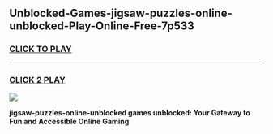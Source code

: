 
## Unblocked-Games-jigsaw-puzzles-online-unblocked-Play-Online-Free-7p533
<h3>
<a href="https://premium76.site?title=jigsaw-puzzles-online-unblocked&ref=26A">CLICK TO PLAY</a></h3>
<hr>

<h3>
<a href="https://premium76.site?title=jigsaw-puzzles-online-unblocked&ref=26A">CLICK 2 PLAY</a>
  
</h3>

<a href="https://premium76.site?title=jigsaw-puzzles-online-unblocked&ref=26A"><img src="https://clearcache.store/games.png"></a>


**jigsaw-puzzles-online-unblocked games unblocked: Your Gateway to Fun and Accessible Online Gaming**
